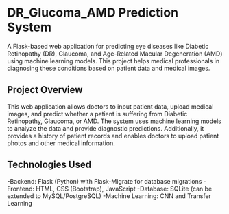 # DR_Glucoma_AMD Prediction System
A Flask-based web application for predicting eye diseases like Diabetic Retinopathy (DR), Glaucoma, and Age-Related Macular Degeneration (AMD) using machine learning models. This project helps medical professionals in diagnosing these conditions based on patient data and medical images.
## Project Overview
This web application allows doctors to input patient data, upload medical images, and predict whether a patient is suffering from Diabetic Retinopathy, Glaucoma, or AMD. The system uses machine learning models to analyze the data and provide diagnostic predictions. Additionally, it provides a history of patient records and enables doctors to upload patient photos and other medical information.
## Technologies Used
-Backend: Flask (Python) with Flask-Migrate for database migrations
-Frontend: HTML, CSS (Bootstrap), JavaScript
-Database: SQLite (can be extended to MySQL/PostgreSQL)
-Machine Learning: CNN and Transfer Learning 

 
 
